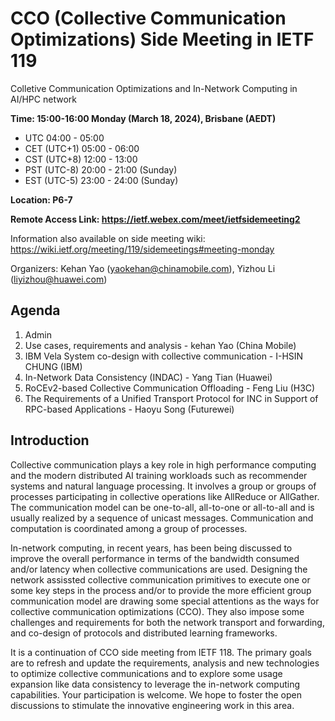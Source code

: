 # CCO (Collective Communication Optimizations) Side Meeting in IETF 119
Colletive Communication Optimizations and In-Network Computing in AI/HPC network

**Time: 15:00-16:00 Monday (March 18, 2024), Brisbane (AEDT)**
  - UTC 04:00 - 05:00
  - CET (UTC+1) 05:00 - 06:00
  - CST (UTC+8) 12:00 - 13:00
  - PST (UTC-8) 20:00 - 21:00 (Sunday)
  - EST (UTC-5) 23:00 - 24:00 (Sunday)

**Location: P6-7**

**Remote Access Link:  https://ietf.webex.com/meet/ietfsidemeeting2**

Information also available on side meeting wiki: https://wiki.ietf.org/meeting/119/sidemeetings#meeting-monday

Organizers: Kehan Yao (yaokehan@chinamobile.com), Yizhou Li (liyizhou@huawei.com) 

## Agenda
1.	Admin 
2.	Use cases, requirements and analysis - kehan Yao (China Mobile)
3.	IBM Vela System co-design with collective communication - I-HSIN CHUNG (IBM)
4.	In-Network Data Consistency (INDAC) - Yang Tian (Huawei)
5.	RoCEv2-based Collective Communication Offloading - Feng Liu (H3C) 
6.	The Requirements of a Unified Transport Protocol for INC in Support of RPC-based Applications - Haoyu Song (Futurewei) 


## Introduction
Collective communication plays a key role in high performance computing and the modern distributed AI training workloads such as recommender systems and natural language processing.
It involves a group or groups of processes participating in collective operations like AllReduce or AllGather. The communication model can be one-to-all, all-to-one or all-to-all and is usually realized by a sequence of unicast messages. Communication and computation is coordinated among a group of processes. 

In-network computing, in recent years, has been being discussed to improve the overall performance in terms of the bandwidth consumed and/or latency when collective communications are used. Designing the network assissted collective communication primitives to execute one or some key steps in the process and/or to provide the more efficient group communication model are drawing some special attentions as the ways for collective communication optimizations (CCO). They also impose some challenges and requirements for both the network transport and forwarding, and co-design of protocols and distributed learning frameworks.

It is a continuation of CCO side meeting from IETF 118. The primary goals are to refresh and update the requirements, analysis and new technologies to optimize collective communications and to explore some usage expansion like data consistency to leverage the in-network computing capabilities. Your participation is welcome. We hope to foster the open discussions to stimulate the innovative engineering work in this area.
